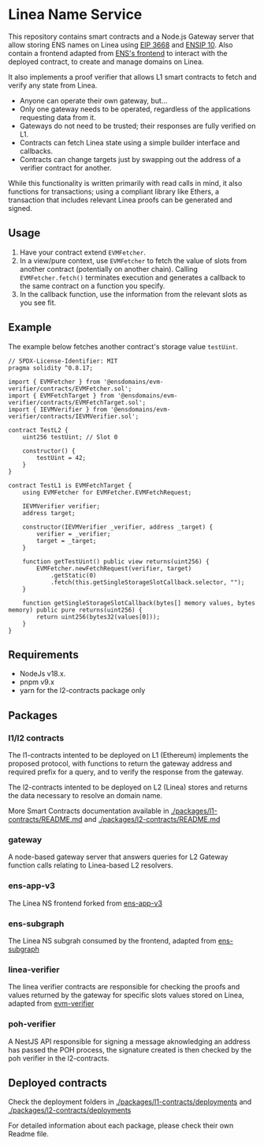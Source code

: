 # Linea Name Service

This repository contains smart contracts and a Node.js Gateway server that allow storing ENS names on Linea using [EIP 3668](https://eips.ethereum.org/EIPS/eip-3668) and [ENSIP 10](https://docs.ens.domains/ens-improvement-proposals/ensip-10-wildcard-resolution).
Also contain a frontend adapted from [ENS's frontend](https://github.com/ensdomains/ens-app-v3) to interact with the deployed contract, to create and manage domains on Linea.

It also implements a proof verifier that allows L1 smart contracts to fetch and verify any state from Linea.

- Anyone can operate their own gateway, but...
- Only one gateway needs to be operated, regardless of the applications requesting data from it.
- Gateways do not need to be trusted; their responses are fully verified on L1.
- Contracts can fetch Linea state using a simple builder interface and callbacks.
- Contracts can change targets just by swapping out the address of a verifier contract for another.

While this functionality is written primarily with read calls in mind, it also functions for transactions; using a compliant
library like Ethers, a transaction that includes relevant Linea proofs can be generated and signed.

## Usage

1.  Have your contract extend `EVMFetcher`.
2.  In a view/pure context, use `EVMFetcher` to fetch the value of slots from another contract (potentially on another chain). Calling `EVMFetcher.fetch()` terminates execution and generates a callback to the same contract on a function you specify.
3.  In the callback function, use the information from the relevant slots as you see fit.

## Example

The example below fetches another contract's storage value `testUint`.

```
// SPDX-License-Identifier: MIT
pragma solidity ^0.8.17;

import { EVMFetcher } from '@ensdomains/evm-verifier/contracts/EVMFetcher.sol';
import { EVMFetchTarget } from '@ensdomains/evm-verifier/contracts/EVMFetchTarget.sol';
import { IEVMVerifier } from '@ensdomains/evm-verifier/contracts/IEVMVerifier.sol';

contract TestL2 {
    uint256 testUint; // Slot 0

    constructor() {
        testUint = 42;
    }
}

contract TestL1 is EVMFetchTarget {
    using EVMFetcher for EVMFetcher.EVMFetchRequest;

    IEVMVerifier verifier;
    address target;

    constructor(IEVMVerifier _verifier, address _target) {
        verifier = _verifier;
        target = _target;
    }

    function getTestUint() public view returns(uint256) {
        EVMFetcher.newFetchRequest(verifier, target)
            .getStatic(0)
            .fetch(this.getSingleStorageSlotCallback.selector, "");
    }

    function getSingleStorageSlotCallback(bytes[] memory values, bytes memory) public pure returns(uint256) {
        return uint256(bytes32(values[0]));
    }
}
```

## Requirements

- NodeJs v18.x.
- pnpm v9.x
- yarn for the l2-contracts package only

## Packages

### l1/l2 contracts

The l1-contracts intented to be deployed on L1 (Ethereum) implements the proposed protocol, with functions to return the gateway address and required prefix for a query, and to verify the response from the gateway.

The l2-contracts intented to be deployed on L2 (Linea) stores and returns the data necessary to resolve an domain name.

More Smart Contracts documentation available in [./packages/l1-contracts/README.md](./packages/l1-contracts/README.md) and [./packages/l2-contracts/README.md](./packages/l2-contracts/README.md)

### gateway

A node-based gateway server that answers queries for L2 Gateway function calls relating to Linea-based L2 resolvers.

### ens-app-v3

The Linea NS frontend forked from [ens-app-v3](https://github.com/ensdomains/ens-app-v3)

### ens-subgraph

The Linea NS subgrah consumed by the frontend, adapted from [ens-subgraph](https://github.com/ensdomains/ens-subgraph)

### linea-verifier

The linea verifier contracts are responsible for checking the proofs and values returned by the gateway for specific slots values stored on Linea, adapted from [evm-verifier](https://github.com/ensdomains/evmgateway/tree/main/evm-verifier)

### poh-verifier

A NestJS API responsible for signing a message aknowledging an address has passed the POH process, the signature created is then checked by the poh verifier in the l2-contracts.

## Deployed contracts

Check the deployment folders in [./packages/l1-contracts/deployments](./packages/l1-contracts/deployments) and [./packages/l2-contracts/deployments](./packages/l2-contracts/deployments)

For detailed information about each package, please check their own Readme file.
